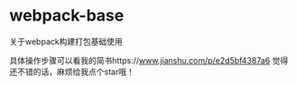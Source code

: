 # webpack-base
关于webpack构建打包基础使用

具体操作步骤可以看我的简书https://www.jianshu.com/p/e2d5bf4387a6
觉得还不错的话，麻烦给我点个star哦！
